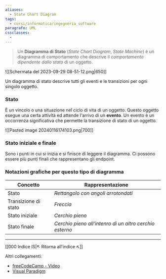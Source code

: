 ```yaml
---
aliases:
  - State Chart Diagram
tags:
  - corsi/informatica/ingegneria_software
paragrafo: UML
cssclasses:
  - 
---
```

>Un **Diagramma di Stato** (*State Chart Diagram*, *State Machine*) è un diagramma di comportamento che descrive il *comportamento dipendente dallo stato* di un oggetto.

![[Schermata del 2023-09-29 08-51-12.png|650]]

Un diagramma di stato descrive tutti gli eventi e le transizioni per ogni singolo oggetto.

### Stato
È un vincolo o una situazione nel ciclo di vita di un oggetto. Questo oggetto esegue una certa attività ed attende l'arrivo di un **evento**. 
Un evento è un occorrenza significativa che permette la transizione di stato di un oggetto.

![[Pasted image 20240116174103.png|700]]

### Stato iniziale e finale
Sono i punti in cui si inizia e si finisce di leggere il diagramma. Ci possono essere più punti finali che rappresentano gli endpoint.

### Notazioni grafiche per questo tipo di diagramma
| Concetto | Rappresentazione |
| ---- | ---- |
| Stato | *Rettangolo con angoli arrotondati* |
| Transizione di stato | *Freccia* |
| Stato iniziale | *Cerchio pieno* |
| Stato finale | *Cerchio pieno all'intenro di un altro cerchio esterno* |




___
[[000 Indice IS|↖ Ritorna all'indice ↖]]

Altri collegamenti: 
- [freeCodeCamp - Video](https://youtu.be/WnMQ8HlmeXc?t=4208)
- [Visual Paradigm](https://www.visual-paradigm.com/guide/uml-unified-modeling-language/what-is-state-machine-diagram/)